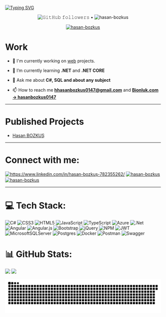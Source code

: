 
<a href="https://git.io/typing-svg"><img src="https://readme-typing-svg.herokuapp.com?font=Fira+Code&weight=700&size=80&duration=3500&pause=500&color=32CD32&center=true&vCenter=true&multiline=true&width=2250&height=300&lines=Hi+I'm+Hasan+BOZKUŞ;A+Passionate+Backend+Web+Developer+From+TURKEY" alt="Typing SVG" /></a>

<p align="center">
  <img alt="𝙶𝚒𝚝𝙷𝚞𝚋 𝚏𝚘𝚕𝚕𝚘𝚠𝚎𝚛𝚜" src="https://img.shields.io/github/followers/hasan-bozkus?label=Followers&style=social"> •   
  <img src="https://img.shields.io/github/stars/hasan-bozkus?label=Stars" alt="hasan-bozkus">
</p>

<p align="center"> <a href="https://github.com/ryo-ma/github-profile-trophy"><img src="https://github-profile-trophy.vercel.app/?username=hasan-bozkus" alt="hasan-bozkus" /></a> </p>

# Work
- 🔭 I'm currently working on [web](https://github.com/hasan-bozkus/CayirliFM) projects.

- 🌱 I’m currently learning **.NET** and **.NET CORE**

- 💬 Ask me about **C#, SQL and about any subject**

- 📫 How to reach me **hhasanbozkus0147@gmail.com** and **[Bionluk.com → hasanbozkus0147](https://bionluk.com/hasanbozkus0147)**
***


# Published Projects
- <a href ="https://hasanbozkus.com.tr/">Hasan BOZKUŞ</a>
***


# Connect with me:
<p align="left">
<a href="https://www.linkedin.com/in/hasan-bozkuş-782355262/" target="blank"><img align="center" src="https://raw.githubusercontent.com/rahuldkjain/github-profile-readme-generator/master/src/images/icons/Social/linked-in-alt.svg" alt="https://www.linkedin.com/in/hasan-bozkuş-782355262/" height="30" width="40" /></a>
<a href="https://www.instagram.com/hasanbozkus0147/" target="blank"><img align="center" src="https://upload.wikimedia.org/wikipedia/commons/thumb/e/e7/Instagram_logo_2016.svg/1200px-Instagram_logo_2016.svg.png" alt="hasan-bozkus" height="30" width="30" /></a>
<a href="https://bionluk.com/hasanbozkus0147" target="blank"><img align="center" src="https://play-lh.googleusercontent.com/XDKGzDD_jjY_KrqZg3COTdV9oW5e4lZjgOPGP07aOIaNsCqNdvcmVrocc7XFr01PdR0P" alt="hasan-bozkus" height="30" width="40" /></a>
</p>
</p>

***
<!--
**hasan-bozkus/hasan-bozkus** is a ✨ _special_ ✨ repository because its `README.md` (this file) appears on your GitHub profile.

Here are some ideas to get you started:

- 🔭 I’m currently working on ...
- 🌱 I’m currently learning ...
- 👯 I’m looking to collaborate on ...
- 🤔 I’m looking for help with ...
- 💬 Ask me about ...
- 📫 How to reach me: ...
- 😄 Pronouns: ...
- ⚡ Fun fact: ...
-->

# 💻 Tech Stack:
![C#](https://img.shields.io/badge/c%23-%23239120.svg?style=for-the-badge&logo=c-sharp&logoColor=white) 
![CSS3](https://img.shields.io/badge/css3-%231572B6.svg?style=for-the-badge&logo=css3&logoColor=white) 
![HTML5](https://img.shields.io/badge/html5-%23E34F26.svg?style=for-the-badge&logo=html5&logoColor=white) 
![JavaScript](https://img.shields.io/badge/javascript-%23323330.svg?style=for-the-badge&logo=javascript&logoColor=%23F7DF1E) 
![TypeScript](https://img.shields.io/badge/typescript-%23007ACC.svg?style=for-the-badge&logo=typescript&logoColor=white) 
![Azure](https://img.shields.io/badge/azure-%230072C6.svg?style=for-the-badge&logo=azure-devops&logoColor=white) 
![.Net](https://img.shields.io/badge/.NET-5C2D91?style=for-the-badge&logo=.net&logoColor=white) 
![Angular](https://img.shields.io/badge/angular-%23DD0031.svg?style=for-the-badge&logo=angular&logoColor=white) 
![Angular.js](https://img.shields.io/badge/angular.js-%23E23237.svg?style=for-the-badge&logo=angularjs&logoColor=white) 
![Bootstrap](https://img.shields.io/badge/bootstrap-%23563D7C.svg?style=for-the-badge&logo=bootstrap&logoColor=white) 
![jQuery](https://img.shields.io/badge/jquery-%230769AD.svg?style=for-the-badge&logo=jquery&logoColor=white) 
![NPM](https://img.shields.io/badge/NPM-%23000000.svg?style=for-the-badge&logo=npm&logoColor=white) 
![JWT](https://img.shields.io/badge/JWT-black?style=for-the-badge&logo=JSON%20web%20tokens) 
![MicrosoftSQLServer](https://img.shields.io/badge/Microsoft%20SQL%20Sever-CC2927?style=for-the-badge&logo=microsoft%20sql%20server&logoColor=white) 
![Postgres](https://img.shields.io/badge/postgres-%23316192.svg?style=for-the-badge&logo=postgresql&logoColor=white) 
![Docker](https://img.shields.io/badge/docker-%230db7ed.svg?style=for-the-badge&logo=docker&logoColor=white) 
![Postman](https://img.shields.io/badge/Postman-FF6C37?style=for-the-badge&logo=postman&logoColor=white) 
![Swagger](https://img.shields.io/badge/-Swagger-%23Clojure?style=for-the-badge&logo=swagger&logoColor=white)

# 📊 GitHub Stats:
<div align="left">
<img src="https://github-readme-stats.vercel.app/api?username=hasan-bozkus&theme=tokyonight&hide_border=true&include_all_commits=true&count_private=true" style="width:400px;" />
<img src="https://github-readme-streak-stats.herokuapp.com/?user=hasan-bozkus&theme=tokyonight&hide_border=true" style="width:400px">
</div>

![snake gif](https://github.com/hasan-bozkus/github-contribution-grid-snake-dark.svg/blob/main/github-contribution-grid-snake-dark.svg)

